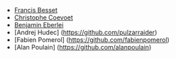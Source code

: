 * [Francis Besset](https://github.com/francisbesset)
* [Christophe Coevoet](https://github.com/stof)
* [Benjamin Eberlei](https://github.com/beberlei)
* [Andrej Hudec] (https://github.com/pulzarraider)
* [Fabien Pomerol] (https://github.com/fabienpomerol)
* [Alan Poulain] (https://github.com/alanpoulain)